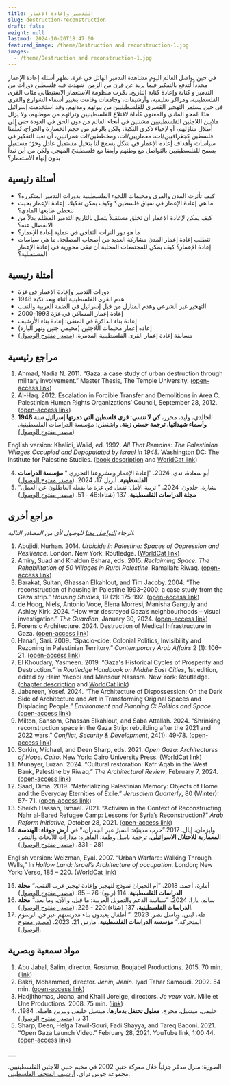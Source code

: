 ```yaml
---
title: التدمير وإعادة الإعمار
slug: destruction-reconstruction
draft: false
weight: null
lastmod: 2024-10-20T18:47:00
featured_image: /theme/Destruction and reconstruction-1.jpg
images:
  - /theme/Destruction and reconstruction-1.jpg
---
```

في حين يواصل العالم اليوم مشاهدة التدمير ‏الهائل في غزة، تظهر أسئلة إعادة الإعمار مجدداً لتدفع بالتفكير فيما يزيد عن قرن من الزمن  شهدت فيه فلسطين دورات من التدمير و كتابة وإعادة كتابة التاريخ. دمّرت منظومة الاستعمار الاستيطاني مئات القرى الفلسطينية، ومراكز تعليمية، وأرشيفات، وجامعات وقامت بتغيير أسماء الشوارع والقرى في حين يستمر التهجير القسري للفلسطينيين من بيوتهم ومدنهم. وقد استخدمت إسرائيل هذا المحو المادي والمعنوي كأداة لاقتلاع الفلسطينيين وتراثهم من موطنهم، ولا يزال ملايين اللاجئين الفلسطينيين مشتتين في أنحاء العالم من دون الحق في العودة حتى إلى أطلال منازلهم، أو لإحياء ذكرى النكبة. ولكن بالرغم من حجم الخسارة والجراح، تُعلّمنا فلسطين كجغرافيين/ات، معماريين/ات، ومخططين/ات عمرانيين، أن نعيد التفكير في سياسات وأهداف إعادة الإعمار في شكل يسمح لنا بتخيل مستقبل عادل وحرّ؛ مستقبل يسمح للفلسطينيين بالتواصل مع وطنهم وأيضا مع فلسطينيّ المهجر. ولكن من أين نبدأ بدون إنهاء الاستعمار؟

## أسئلة رئيسية

- كيف تأثرت المدن والقرى ومخيمات اللجوء الفلسطينية بدورات التدمير المتكررة؟
- ما هي إعادة الإعمار في سياق فلسطين؟ وكيف يمكن تفكيك  إعادة الإعمار بحيث تتخطى طابعها المادي؟
- كيف يمكن لإعادة الإعمار أن تخلق مستقبلاً يتصل بالتاريخ التدمير المظلم بدلاً من الانفصال عنه؟
- ما هو دور التراث الثقافي في عملية إعادة الإعمار؟
- تتطلب إعادة إعمار المدن مشاركة العديد من أصحاب المصلحة. ما هي سياسات إعادة الإعمار؟ كيف يمكن للمجتمعات المحلية أن تبقى محورية في إعادة الإعمار المستقبلية؟

## أمثلة رئيسية

- دورات التدمير وإعادة الإعمار في غزة
- هدم القرى الفلسطينية أثناء وبعد نكبة 1948
- التهجير غير الشرعي وهدم المنازل من قبل إسرائيل في الضفة الغربية والنقب
- إعادة إعمار المساكن في غزة 1993-2000
- إعادة بناء الذاكرة في المنفى: إعادة بناء الأرشيف
- إعادة إعمار مخيمات اللاجئين (مخيمي جنين ونهر البارد)
- مسابقة إعادة إعمار القرى الفلسطينية المدمرة. ([مصدر مفتوح الوصول](https://www.plands.org/en/competition-news))

## مراجع رئيسية

1. Ahmad, Nadia N. 2011. “Gaza: a case study of urban destruction through military involvement.” Master Thesis, The Temple University. ([open-access link](https://scholarshare.temple.edu/bitstream/handle/20.500.12613/645/Ahmad_temple_0225M_10714.pdf?sequence=1&isAllowed=y))
2. Al-Haq. 2012. Escalation in Forcible Transfer and Demolitions in Area C. Palestinian Human Rights Organizations’ Council, September 28, 2012. ([open-access link](https://docslib.org/doc/2743276/escalation-in-forcible-transfer-and-demolitions-in-area-c-al-haq-on))
3. الخالدي، وليد، محرر، **كي لا ننسى: قرى فلسطين التي دمرتها إسرائيل سنة 1948 وأسماء شهدائها. ترجمة حسني زينة**. واشنطن: مؤسسة الدراسات الفلسطينية. ([مصدر مفتوح الوصول)](https://archive.org/details/1948_20221204/page/n9/mode/2up)

English version: Khalidi, Walid, ed. 1992. _All That Remains: The Palestinian Villages Occupied and Depopulated by Israel in 1948._ Washington DC: The Institute for Palestine Studies. ([book description](https://www.palestine-studies.org/en/node/1649445) and [WorldCat link](https://search.worldcat.org/title/25632612))

4. أبو سعادة، ندي. 2024. ”إعادة الإعمار ومشروعنا التحرري.“ **مؤسسة الدراسات الفلسطينية**. أبريل 17، 2024. ([مصدر مفتوح الوصول](https://www.palestine-studies.org/ar/node/1655449))
5. بشارة، خلدون. 2024. ” تربية الأمل: نفعل في غزة ما يفعله العاطلون عن العمل.“ **مجلة الدراسات الفلسطينية**، 137 (شتاء):46 - 51. ([مصدر مفتوح الوصول](https://www.palestine-studies.org/ar/node/1654963))

## 

## مراجع أخرى

_الرجاء&#160;[التواصل معنا](https://palestine.araburbanism.com/ar/contact/)&#160;للوصول لأي من المصادر التالية._

1. Abujidi, Nurhan. 2014. _Urbicide in Palestine: Spaces of Oppression and Resilience._ London. New York: Routledge. ([WorldCat link](https://search.worldcat.org/title/863043800))
2. Amiry, Suad and Khaldun Bshara, eds. 2015. _Reclaiming Space: The Rehabilitation of 50 Villages in Rural Palestine_. Ramallah: Riwaq. ([open-access link](https://palestine.araburbanism.com/img/RECLAIMING%20SPACE%20RIWAQ%202015.pdf))
3. Barakat, Sultan, Ghassan Elkahlout, and Tim Jacoby. 2004. “The reconstruction of housing in Palestine 1993–2000: a case study from the Gaza strip.” _Housing Studies_, 19 (2): 175-192. ([open-access link](https://www.academia.edu/1165907/The_reconstruction_of_housing_in_Palestine_1993_2000_a_case_study_from_the_Gaza_Strip))
4. de Hoog, Niels, Antonio Voce, Elena Morresi, Manisha Ganguly and Ashley Kirk. 2024. “How war destroyed Gaza’s neighbourhoods – visual investigation.” _The Guardian_, January 30, 2024. ([open-access link](https://www.theguardian.com/world/ng-interactive/2024/jan/30/how-war-destroyed-gazas-neighbourhoods-visual-investigation?source=pmbug.com))
5. Forensic Architecture. 2024. Destruction of Medical Infrastructure in Gaza. ([open-access link](https://forensic-architecture.org/investigation/destruction-of-medical-infrastructure-in-gaza))
6. Hanafi, Sari. 2009. “Spacio-cide: Colonial Politics, Invisibility and Rezoning in Palestinian Territory.” _Contemporary Arab Affairs_ 2 (1): 106–21. ([open-access link](https://www.academia.edu/5966113/Spacio_cide_colonial_politics_invisibility_and_rezoning_in_Palestinian_territory))
7. El Khoudary, Yasmeen. 2019. “Gaza's Historical Cycles of Prosperity and Destruction.” In _Routledge Handbook on Middle East Cities_, 1st edition, edited by Haim Yacobi and Mansour Nasasra. New York: Routledge. ([chapter description](https://www.taylorfrancis.com/chapters/edit/10.4324/9781315625164-7/gaza-historical-cycles-prosperity-destruction-yasmeen-el-khoudary) and [WorldCat link](https://search.worldcat.org/title/1089841501))
8. Jabareen, Yosef. 2024. “The Architecture of Dispossession: On the Dark Side of Architecture and Art in Transforming Original Spaces and Displacing People.” _Environment and Planning C: Politics and Space_. ([open-access link](https://doi.org/10.1177/23996544241259312)) 
9. Milton, Sansom, Ghassan Elkahlout, and Saba Attallah. 2024. “Shrinking reconstruction space in the Gaza Strip: rebuilding after the 2021 and 2022 wars.” _Conflict, Security & Development_, 24(1): 49-78. ([open-access link](https://www.tandfonline.com/doi/full/10.1080/14678802.2024.2314034))
10. Sorkin, Michael, and Deen Sharp, eds. 2021. _Open Gaza: Architectures of Hope. Cairo_. New York: Cairo University Press. ([WorldCat link](https://search.worldcat.org/title/1162796841))
11. Munayer, Luzan. 2024. “Cultural restoration: Kafr ‘Aqab in the West Bank, Palestine by Riwaq.” _The Architectural Review_, February 7, 2024. ([open-access link](https://www.architectural-review.com/buildings/cultural-restoration-kafr-aqab-in-the-west-bank-palestine-by-riwaq#:~:text=Founded%20in%201991%2C%20Riwaq%20is,development%20of%20Palestine's%20architectural%20heritage))
12. Saad, Dima. 2019. “Materializing Palestinian Memory: Objects of Home and the Everyday Eternities of Exile.” _Jerusalem Quarterly_, 80 (Winter): 57- 71. ([open-access link](https://www.palestine-studies.org/sites/default/files/jq-articles/Pages%20from%20JQ80%20-%20Saad.pdf))
13. Sheikh Hassan, Ismael. 2021. “Activism in the Context of Reconstructing Nahr al-Bared Refugee Camp: Lessons for Syria’s Reconstruction?” _Arab Reform Initiative,_ October 28, 2021. ([open-access link](https://www.arab-reform.net/publication/activism-in-the-context-of-reconstructing-nahr-al-bared-refugee-camp-lessons-for-syrias-reconstruction/))
14. وايزمان، إيال. 2017.”حرب مدينيّة: السيرُ عبر الجدران،“ في **أرض جوفاء: الهندسة المعمارية للاحتلال الاسرائيلي**. ترجمة باسل وطفة. القاهرة: مدارات للأبحاث والنشر، 281 - 331. ([مصدر مفتوح الوصول](https://archive.org/details/20210510_20210510_2152/page/n331/mode/2up))

English version: Weizman, Eyal. 2007. “Urban Warfare: Walking Through Walls,” In _Hollow Land: Israel’s Architecture of occupation_. London; New York: Verso, 185 – 220. ([WorldCat link](https://search.worldcat.org/title/989789841))

15. أمارة، أحمد. 2018. ”أم الحيران نموذج لتهجير وإعادة تهجير عرب النقب.“ **مجلة الدراسات الفلسطينية**، 114 (ربيع): 76 – 85. ([مصدر مفتوح الوصول](https://store.palestine-studies.org/sites/default/files/mdf-articles/076-085.pdf))
16. سالم، يارا. 2024. ”سياسة الدعم والتمويل الغربية: ما قبل، والآن، وما بعد.“ **مجلة الدراسات الفلسطينية**، 137 (شتاء):220 - 226. ([مصدر مفتوح الوصول](https://www.palestine-studies.org/ar/node/1654964)).
17. طه، لبنى، وباسل نصر. 2023. ” أطفال يعيدون بناء مدرستهم عبر فن الرسوم المتحركة.“ **مؤسسة الدراسات الفلسطينية**. مارس 21، 2023. ([مصدر مفتوح الوصول](https://www.palestine-studies.org/ar/node/1653752)).

## مواد سمعية وبصرية

1. Abu Jabal, Salim, director. _Roshmia_. Boujabel Productions. 2015. 70 min. ([link](https://www.youtube.com/watch?v=1PHYtQu5NSU))
2. Bakri, Mohammed, director. _Jenin, Jenin_. Iyad Tahar Samoudi. 2002. 54 min. ([open-access link](https://www.youtube.com/watch?v=dU9iNGc5Bf4))
3. Hadjithomas, Joana, and Khalil Joreige, directors. _Je veux voir_. Mille et Une Productions. 2008. 75 min. ([link](https://vimeo.com/153902289))
4. خليفي، ميشيل، مخرج. **معلول تحتفل بدمارها**. ميشيل خليفي وبيرين هامبله. 1984. 31 د. ([مصدر مفتوح الوصول](https://www.youtube.com/watch?v=D44KIMcPRnQ))
5. Sharp, Deen, Helga Tawil-Souri, Fadi Shayya, and Tareq Baconi. 2021. “Open Gaza Launch Video.” February 28, 2021. YouTube link, 1:00:44. ([open-access link](https://www.youtube.com/watch?v=RumfL3-3wQ4&t=475s))

**\_\_\_**

الصورة: منزل مدمّر جزئياً خلال معركة جنين 2002 في مخيم جنين للاجئين الفلسطينيين. مجموعة جوس دراي، [أرشيف المتحف الفلسطيني](https://www.palarchive.org/index.php/Detail/objects/30615/lang/en_US).
